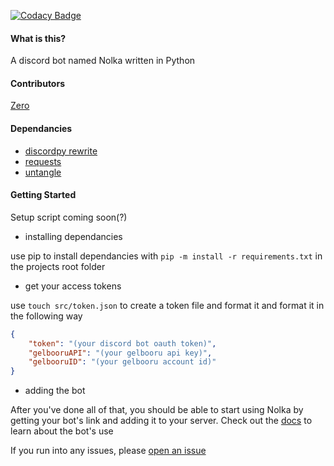 [![Codacy Badge](https://api.codacy.com/project/badge/Grade/8ae88459351e4f31ada0174126a72b48)](https://www.codacy.com/app/basswaver/Nolka?utm_source=github.com&amp;utm_medium=referral&amp;utm_content=basswaver/Nolka&amp;utm_campaign=Badge_Grade)

#### What is this?

A discord bot named Nolka written in Python

#### Contributors
[Zero](github.com/basswaver)

#### Dependancies

-   [discordpy rewrite](https://github.com/Rapptz/discord.py/tree/rewrite)
-   [requests](https://pypi.org/project/requests2/)
-   [untangle](https://pypi.org/project/untangle/)

#### Getting Started

Setup script coming soon(?)

-   installing dependancies

use pip to install dependancies with `pip -m install -r requirements.txt` in the projects root folder

-   get your access tokens

use `touch src/token.json` to create a token file and format it and format it in the following way
```json
{
    "token": "(your discord bot oauth token)",
    "gelbooruAPI": "(your gelbooru api key)",
    "gelbooruID": "(your gelbooru account id)"
}
```

-   adding the bot

After you've done all of that, you should be able to start using Nolka by getting your bot's link and adding it to your server. Check out the [docs](DOCS.md) to learn about the bot's use

If you run into any issues, please [open an issue](https://github.com/basswaver/Nolka/issues/new)
